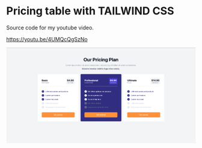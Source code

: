 # Pricing table with TAILWIND CSS
Source code for my youtube video.

https://youtu.be/4UMQcQgSzNo

![Screenshot](screenshot.png)
